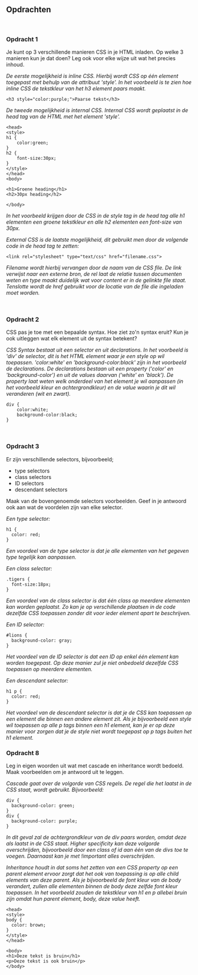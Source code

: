 ## **Opdrachten**

<br>

### **Opdracht 1**

Je kunt op 3 verschillende manieren CSS in je HTML inladen. Op welke 3 manieren kun je dat doen? Leg ook voor elke wijze uit wat het precies inhoud.

_De eerste mogelijkheid is inline CSS. Hierbij wordt CSS op één element toegepast met behulp van de attribuut 'style'. In het voorbeeld is te zien hoe inline CSS de tekstkleur van het h3 element paars maakt._
```
<h3 style="color:purple;">Paarse tekst</h3>
```

_De tweede mogelijkheid is internal CSS. Internal CSS wordt geplaatst in de head tag van de HTML met het element 'style'._
```
<head>
<style> 
h1 {
    color:green;
}
h2 {
    font-size:30px;
}
</style>
</head>
<body>

<h1>Groene heading</h1>
<h2>30px heading</h2>

</body>
```
_In het voorbeeld krijgen door de CSS in de style tag in de head tag alle h1 elementen een groene tekstkleur en alle h2 elementen een font-size van 30px._

_External CSS is de laatste mogelijkheid, dit gebruikt men door de volgende code in de head tag te zetten:_
```
<link rel="stylesheet" type="text/css" href="filename.css">
```

_Filename wordt hierbij vervangen door de naam van de CSS file. De link verwijst naar een externe bron, de rel laat de relatie tussen documenten weten en type maakt duidelijk wat voor content er in de gelinkte file staat. Tenslotte wordt de href gebruikt voor de locatie van de file die ingeladen moet worden._


<br>

### **Opdracht 2**

CSS pas je toe met een bepaalde syntax. Hoe ziet zo'n syntax eruit? Kun je ook uitleggen wat elk element uit de syntax betekent?

_CSS Syntax bestaat uit een selector en uit declarations. In het voorbeeld is 'div' de selector, dit is het HTML element waar je een style op wil toepassen. 'color:white' en 'background-color:black' zijn in het voorbeeld de declarations. De declarations bestaan uit een property ('color' en 'background-color') en uit de values daarvan ('white' en 'black'). De property laat weten welk onderdeel van het element je wil aanpassen (in het voorbeeld kleur en achtergrondkleur) en de value waarin je dit wil veranderen (wit en zwart)._

```
div {
    color:white;
    background-color:black;
}
```


<br>

### **Opdracht 3**

Er zijn verschillende selectors, bijvoorbeeld;

* type selectors
* class selectors
* ID selectors
* descendant selectors

Maak van de bovengenoemde selectors voorbeelden. Geef in je antwoord ook aan wat de voordelen zijn van elke selector.

_Een type selector:_
```
h1 {
  color: red;
}
```
_Een voordeel van de type selector is dat je alle elementen van het gegeven type tegelijk kan aanpassen._


_Een class selector:_
```
.tigers {
  font-size:18px;
}
```
_Een voordeel van de class selector is dat één class op meerdere elementen kan worden geplaatst. Zo kan je op verschillende plaatsen in de code dezelfde CSS toepassen zonder dit voor ieder element apart te beschrijven._


_Een ID selector:_
```
#lions {
  background-color: gray;
}
```
_Het voordeel van de ID selector is dat een ID op enkel één element kan worden toegepast. Op deze manier zul je niet onbedoeld dezelfde CSS toepassen op meerdere elementen._

_Een descendant selector:_
```
h1 p {
  color: red;
}
```
_Het voordeel van de descendant selector is dat je de CSS kan toepassen op een element die binnen een andere element zit. Als je bijvoorbeeld een style wil toepassen op alle p tags binnen een h1 element, kan je er op deze manier voor zorgen dat je de style niet wordt toegepast op p tags buiten het h1 element._

### **Opdracht 8**

Leg in eigen woorden uit wat met cascade en inheritance wordt bedoeld. Maak voorbeelden om je antwoord uit te leggen.

_Cascade gaat over de volgorde van CSS regels. De regel die het laatst in de CSS staat, wordt gebruikt. Bijvoorbeeld:_

```
div {
  background-color: green;
}
div {
  background-color: purple;
}
```

_In dit geval zal de achtergrondkleur van de div paars worden, omdat deze als laatst in de CSS staat. Higher specificity kan deze volgorde overschrijden, bijvoorbeeld door een class of id aan één van de divs toe te voegen. Daarnaast kan je met !important alles overschrijden._

_Inheritance houdt in dat soms het zetten van een CSS property op een parent element ervoor zorgt dat het ook van toepassing is op alle child elements van deze parent. Als je bijvoorbeeld de font kleur van de body verandert, zullen alle elementen binnen de body deze zelfde font kleur toepassen. In het voorbeeld zouden de tekstkleur van h1 en p allebei bruin zijn omdat hun parent element, body, deze value heeft._

```
<head>
<style>
body {
  color: brown;
}
</style>
</head>

<body>
<h1>Deze tekst is bruin</h1>
<p>Deze tekst is ook bruin</p>
</body>
```
